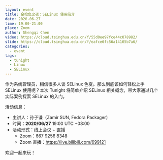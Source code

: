 ```yaml
---
layout: event
title: 金枪鱼之夜：SELinux 使用简介
date: 2020-06-27
time: 19:00-21:00
place: Zoom
author: Shengqi Chen
video: https://cloud.tsinghua.edu.cn/f/55d0ee97fce44c078982/
slide: https://cloud.tsinghua.edu.cn/f/eafce6fc56a14105b7a6/
categories:
  - event
tags:
  - tunight
  - Linux
  - SELinux
---
```


作为系统管理员，相信很多人谈 SELinux 色变。那么到底该如何轻松上手 SELinux 使用呢？本次 Tunight 将简单介绍 SELinux 相关概念，带大家通过几个实际案例探索 SELinux 的入门。

<!--more-->

活动信息：

* 主讲人：孙子谦（Zamir SUN, Fedora Packager）
* 时间：**2020/06/27** 19:00 UTC +08:00
* 活动形式：线上会议 + 直播
  * Zoom：667 9256 8348
  * Zoom 直播：https://live.bilibili.com/699121

欢迎一起来玩！
